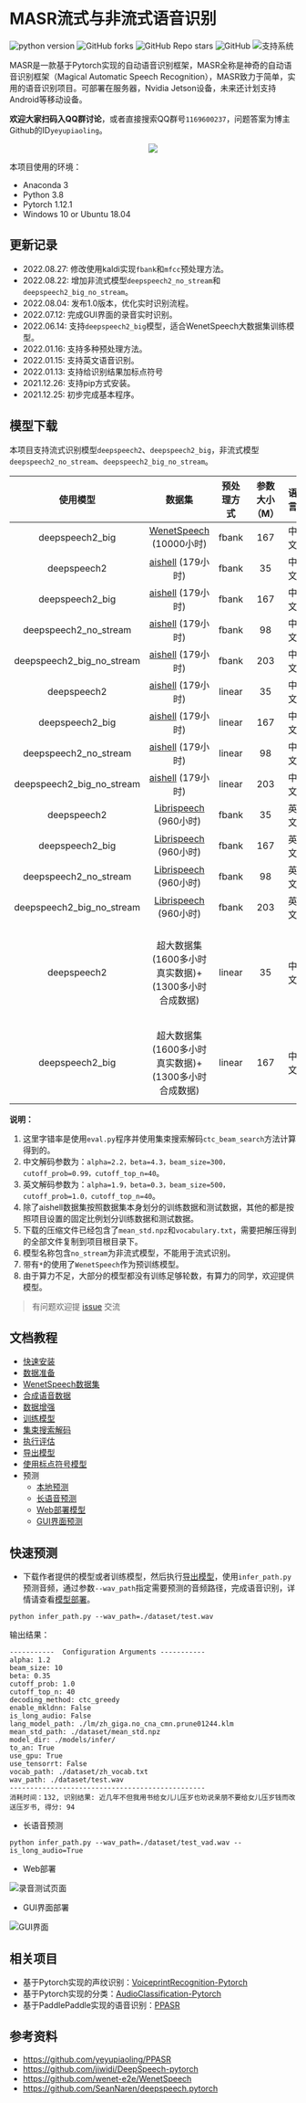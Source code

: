 # MASR流式与非流式语音识别

![python version](https://img.shields.io/badge/python-3.8+-orange.svg)
![GitHub forks](https://img.shields.io/github/forks/yeyupiaoling/MASR)
![GitHub Repo stars](https://img.shields.io/github/stars/yeyupiaoling/MASR)
![GitHub](https://img.shields.io/github/license/yeyupiaoling/MASR)
![支持系统](https://img.shields.io/badge/支持系统-Win/Linux/MAC-9cf)

MASR是一款基于Pytorch实现的自动语音识别框架，MASR全称是神奇的自动语音识别框架（Magical Automatic Speech Recognition），MASR致力于简单，实用的语音识别项目。可部署在服务器，Nvidia Jetson设备，未来还计划支持Android等移动设备。


**欢迎大家扫码入QQ群讨论**，或者直接搜索QQ群号`1169600237`，问题答案为博主Github的ID`yeyupiaoling`。

<div align="center">
  <img src="docs/images/qq.png"/>
</div>


本项目使用的环境：
 - Anaconda 3
 - Python 3.8
 - Pytorch 1.12.1
 - Windows 10 or Ubuntu 18.04

<!--
## 在线使用

 - [在线使用Dome](https://masr.yeyupiaoling.cn)
-->

## 更新记录

 - 2022.08.27: 修改使用kaldi实现`fbank`和`mfcc`预处理方法。
 - 2022.08.22: 增加非流式模型`deepspeech2_no_stream`和`deepspeech2_big_no_stream`。
 - 2022.08.04: 发布1.0版本，优化实时识别流程。
 - 2022.07.12: 完成GUI界面的录音实时识别。
 - 2022.06.14: 支持`deepspeech2_big`模型，适合WenetSpeech大数据集训练模型。
 - 2022.01.16: 支持多种预处理方法。
 - 2022.01.15: 支持英文语音识别。
 - 2022.01.13: 支持给识别结果加标点符号
 - 2021.12.26: 支持pip方式安装。
 - 2021.12.25: 初步完成基本程序。

## 模型下载

本项目支持流式识别模型`deepspeech2`、`deepspeech2_big`，非流式模型`deepspeech2_no_stream`、`deepspeech2_big_no_stream`。

|           使用模型            |                                  数据集                                  | 预处理方式  | 参数大小（M） | 语言  |     测试集字错率（词错率）      |                                    下载地址                                    |
|:-------------------------:|:---------------------------------------------------------------------:|:------:|:-------:|:---:|:--------------------:|:--------------------------------------------------------------------------:|
|      deepspeech2_big      |            [WenetSpeech](./docs/wenetspeech.md) (10000小时)             | fbank  |   167   | 中文  | 0.08944(AIShell的测试集) |    [点击下载](链接：https://pan.baidu.com/s/1tGlHCBHF7vIWfU2N_7FE7A?pwd=j8hi)     |
|        deepspeech2        |   [aishell](https://openslr.magicdatatech.com/resources/33) (179小时)   | fbank  |   35    | 中文  |       0.07321        |      [点击下载](https://pan.baidu.com/s/1TuN6AmTk2EzEvwdf7cMZdg?pwd=quez)      |
|      deepspeech2_big      |   [aishell](https://openslr.magicdatatech.com/resources/33) (179小时)   | fbank  |   167   | 中文  |      0.04879`*`      |      [点击下载](https://pan.baidu.com/s/1TuN6AmTk2EzEvwdf7cMZdg?pwd=quez)      |
|   deepspeech2_no_stream   |   [aishell](https://openslr.magicdatatech.com/resources/33) (179小时)   | fbank  |   98    | 中文  |       0.06518        |      [点击下载](https://pan.baidu.com/s/1TuN6AmTk2EzEvwdf7cMZdg?pwd=quez)      |
| deepspeech2_big_no_stream |   [aishell](https://openslr.magicdatatech.com/resources/33) (179小时)   | fbank  |   203   | 中文  |                      |      [点击下载](https://pan.baidu.com/s/1TuN6AmTk2EzEvwdf7cMZdg?pwd=quez)      |
|        deepspeech2        |   [aishell](https://openslr.magicdatatech.com/resources/33) (179小时)   | linear |   35    | 中文  |       0.07991        |      [点击下载](https://pan.baidu.com/s/1TuN6AmTk2EzEvwdf7cMZdg?pwd=quez)      |
|      deepspeech2_big      |   [aishell](https://openslr.magicdatatech.com/resources/33) (179小时)   | linear |   167   | 中文  |       0.09148        |      [点击下载](https://pan.baidu.com/s/1TuN6AmTk2EzEvwdf7cMZdg?pwd=quez)      |
|   deepspeech2_no_stream   |   [aishell](https://openslr.magicdatatech.com/resources/33) (179小时)   | linear |   98    | 中文  |       0.06865        |      [点击下载](https://pan.baidu.com/s/1TuN6AmTk2EzEvwdf7cMZdg?pwd=quez)      |
| deepspeech2_big_no_stream |   [aishell](https://openslr.magicdatatech.com/resources/33) (179小时)   | linear |   203   | 中文  |       0.07588        |      [点击下载](https://pan.baidu.com/s/1TuN6AmTk2EzEvwdf7cMZdg?pwd=quez)      |
|        deepspeech2        | [Librispeech](https://openslr.magicdatatech.com/resources/12) (960小时) | fbank  |   35    | 英文  |       0.17229        |      [点击下载](https://pan.baidu.com/s/1c57J718blFgUAGqDO-dbJA?pwd=lcjw)      | 
|      deepspeech2_big      | [Librispeech](https://openslr.magicdatatech.com/resources/12) (960小时) | fbank  |   167   | 英文  |                      |      [点击下载](https://pan.baidu.com/s/1c57J718blFgUAGqDO-dbJA?pwd=lcjw)      | 
|   deepspeech2_no_stream   | [Librispeech](https://openslr.magicdatatech.com/resources/12) (960小时) | fbank  |   98    | 英文  |                      |      [点击下载](https://pan.baidu.com/s/1c57J718blFgUAGqDO-dbJA?pwd=lcjw)      | 
| deepspeech2_big_no_stream | [Librispeech](https://openslr.magicdatatech.com/resources/12) (960小时) | fbank  |   203   | 英文  |                      |      [点击下载](https://pan.baidu.com/s/1c57J718blFgUAGqDO-dbJA?pwd=lcjw)      | 
|        deepspeech2        |                   超大数据集(1600多小时真实数据)+(1300多小时合成数据)                    | linear |   35    | 中文  |       0.06215        | [点击下载](https://download.csdn.net/download/qq_33200967/75138230)(需要重新导出模型)  |
|      deepspeech2_big      |                   超大数据集(1600多小时真实数据)+(1300多小时合成数据)                    | linear |   167   | 中文  |       0.05517        | 先`star`项目再[点击下载](https://pan.baidu.com/s/1IW7HJP16IxRHeqSfMfNK5g?pwd=0w36) |


**说明：** 
1. 这里字错率是使用`eval.py`程序并使用集束搜索解码`ctc_beam_search`方法计算得到的。
2. 中文解码参数为：`alpha=2.2，beta=4.3，beam_size=300，cutoff_prob=0.99，cutoff_top_n=40`。
3. 英文解码参数为：`alpha=1.9，beta=0.3，beam_size=500，cutoff_prob=1.0，cutoff_top_n=40`。
4. 除了aishell数据集按照数据集本身划分的训练数据和测试数据，其他的都是按照项目设置的固定比例划分训练数据和测试数据。
5. 下载的压缩文件已经包含了`mean_std.npz`和`vocabulary.txt`，需要把解压得到的全部文件复制到项目根目录下。
6. 模型名称包含`no_stream`为非流式模型，不能用于流式识别。
7. 带有`*`的使用了`WenetSpeech`作为预训练模型。
8. 由于算力不足，大部分的模型都没有训练足够轮数，有算力的同学，欢迎提供模型。

>有问题欢迎提 [issue](https://github.com/yeyupiaoling/MASR/issues) 交流


## 文档教程

- [快速安装](./docs/install.md)
- [数据准备](./docs/dataset.md)
- [WenetSpeech数据集](./docs/wenetspeech.md)
- [合成语音数据](./docs/generate_audio.md)
- [数据增强](./docs/augment.md)
- [训练模型](./docs/train.md)
- [集束搜索解码](./docs/beam_search.md)
- [执行评估](./docs/eval.md)
- [导出模型](./docs/export_model.md)
- [使用标点符号模型](./docs/punctuation.md)
- 预测
   - [本地预测](./docs/infer.md)
   - [长语音预测](./docs/infer.md)
   - [Web部署模型](./docs/infer.md)
   - [GUI界面预测](./docs/infer.md)


## 快速预测

 - 下载作者提供的模型或者训练模型，然后执行[导出模型](./docs/export_model.md)，使用`infer_path.py`预测音频，通过参数`--wav_path`指定需要预测的音频路径，完成语音识别，详情请查看[模型部署](./docs/infer.md)。
```shell script
python infer_path.py --wav_path=./dataset/test.wav
```

输出结果：
```
-----------  Configuration Arguments -----------
alpha: 1.2
beam_size: 10
beta: 0.35
cutoff_prob: 1.0
cutoff_top_n: 40
decoding_method: ctc_greedy
enable_mkldnn: False
is_long_audio: False
lang_model_path: ./lm/zh_giga.no_cna_cmn.prune01244.klm
mean_std_path: ./dataset/mean_std.npz
model_dir: ./models/infer/
to_an: True
use_gpu: True
use_tensorrt: False
vocab_path: ./dataset/zh_vocab.txt
wav_path: ./dataset/test.wav
------------------------------------------------
消耗时间：132, 识别结果: 近几年不但我用书给女儿儿压岁也劝说亲朋不要给女儿压岁钱而改送压岁书, 得分: 94
```


 - 长语音预测

```shell script
python infer_path.py --wav_path=./dataset/test_vad.wav --is_long_audio=True
```


 - Web部署

![录音测试页面](./docs/images/infer_server.jpg)


 - GUI界面部署

![GUI界面](./docs/images/infer_gui.jpg)


## 相关项目
 - 基于Pytorch实现的声纹识别：[VoiceprintRecognition-Pytorch](https://github.com/yeyupiaoling/VoiceprintRecognition-Pytorch)
 - 基于Pytorch实现的分类：[AudioClassification-Pytorch](https://github.com/yeyupiaoling/AudioClassification-Pytorch)
 - 基于PaddlePaddle实现的语音识别：[PPASR](https://github.com/yeyupiaoling/PPASR)


## 参考资料
 - https://github.com/yeyupiaoling/PPASR
 - https://github.com/jiwidi/DeepSpeech-pytorch
 - https://github.com/wenet-e2e/WenetSpeech
 - https://github.com/SeanNaren/deepspeech.pytorch
